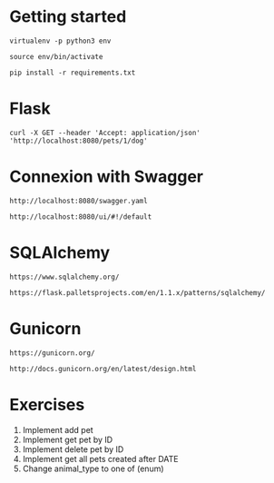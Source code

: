 # **Getting started**

`virtualenv -p python3 env`

`source env/bin/activate`

`pip install -r requirements.txt`

# **Flask**

`curl -X GET --header 'Accept: application/json' 'http://localhost:8080/pets/1/dog'`

# **Connexion with Swagger**

`http://localhost:8080/swagger.yaml`

`http://localhost:8080/ui/#!/default`

# **SQLAlchemy**

`https://www.sqlalchemy.org/`

`https://flask.palletsprojects.com/en/1.1.x/patterns/sqlalchemy/`


# **Gunicorn**

`https://gunicorn.org/`

`http://docs.gunicorn.org/en/latest/design.html`

# **Exercises**

1. Implement add pet
2. Implement get pet by ID
3. Implement delete pet by ID
4. Implement get all pets created after DATE
5. Change animal_type to one of (enum)